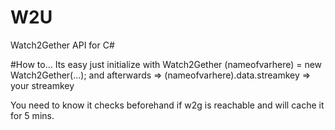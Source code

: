 # W2U
Watch2Gether API for C#

#How to...
Its easy just initialize with Watch2Gether (nameofvarhere) = new Watch2Gether(...);
and afterwards
=> (nameofvarhere).data.streamkey => your streamkey

You need to know it checks beforehand if w2g is reachable and will cache it for 5 mins.
